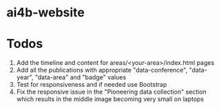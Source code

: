 # ai4b-website

# Todos

1. Add the timeline and content for areas/\<your-area\>/index.html pages
2. Add all the publications with appropriate "data-conference", "data-year", "data-area" and "badge" values
3. Test for responsiveness and if needed use Bootstrap
4. Fix the responsive issue in the "Pioneering data collection" section which results in the middle image becoming very small on laptops
